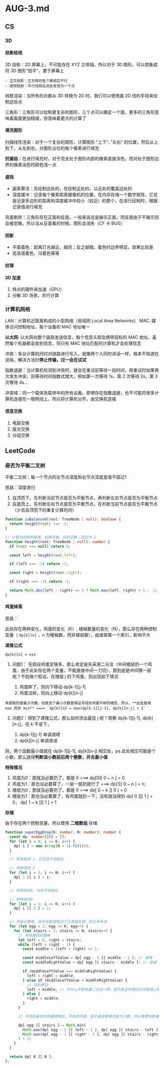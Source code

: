 # AUG-3.md

## CS

### 3D

#### 投影绘线

3D 投影：2D 屏幕上，不可能存在 XYZ 立体轴，所以对于 3D 图形，可以想象成将 3D 图形”拍平“，置于屏幕上

    - 正交投影：正方体的各个面相互平行
    - 透视投射：平行线段在远处收敛为一个点

线框渲染：当所有的点都从 3D 转换为 2D 时，我们可以使用画 2D 线的手段来绘制这些点

三角形：三角形可以绘制更复杂的图形，三个点可以确定一个面，更多的三角形意味着画面更加精细，但意味着更大的计算了

#### 填充图形

扫描线性渲染：对于一个复杂的图形，计算图形 ”上下“、”左右“ 的位置，然后从上到下，从左到右，对图形占位的每个像素进行填充

**抗锯齿**：在进行填充时，对于完全处于图形内部的像素直接涂色，而对处于图形边界的像素涂色时颜色浅一点

#### 遮挡

* 画家算法：先绘制远处的，在绘制近处的，以近处的覆盖远处的
* 深度缓冲：记录每个像素距离摄像机的位置，在内存存储一个数字矩阵，它总是记录多边形的距离和深度缓冲中较小（较近）的那个，在进行绘制时，根据记录值进行填充

背面剔除：三角形存在正面和反面，一般来说总是展示正面，而反面由于不展示则会被忽略，所以当从反面看的时候，图形会消失（CF 卡 BUG）

#### 阴影

* 平面着色：距离灯光越近，越亮；反之越暗。着色时边界明显，效果比较差
* 高洛德着色、冯着色等等

#### 纹理

#### 3D 加速

1. 特点的硬件来加速（GPU）
2. 分解 3D 场景，并行计算

### 计算机网络

LAN：计算机近距离构成的小型网络（局域网 Local Area Networks）
MAC: 媒体访问控制地址，每个设备的 MAC 地址唯一

**以太网**: 以太网向整个链路发送信息，每个信息头部会携带目标的 MAC 地址，虽然每个机器都会收到信息，但只有 MAC 地址匹配的计算机才会处理信息

冲突：多台计算机同时对链路进行写入，就像两个人同时讲话一样，根本不知道在说啥。解决方法时**停止传输，过一会在试试**

指数退避：当计算机检测到冲突时，就会在重试前等待一段时间，再重试时如果再次发生冲突，则等待时间指数式增大。例如第一次等待 1s，第 2 次等待 2s，第 3 次等待 4s...

冲突域：同一个载体及载体中的所有设备。即使存在指数退避，也不可能将很多计算机连接在一根网线上，所以将计算机分开，由交换机连接

#### 信息交换

1. 电路交换
2. 报文交换
3. 分组交换

## LeetCode

### 是否为平衡二叉树

平衡二叉树：每一个节点的左节点深度和右节点深度差值不超过1

思路：深度递归

1. 自顶而下，先判断当前节点是否为平衡节点，再判断左右节点是否为平衡节点
2. 自底而上，先判断左右节点是否为平衡节点，在判断当前节点是否为平衡节点（少去自顶而下的重复计算时间）

``` typescript
function isBalanced(root: TreeNode | null): boolean {
  return height(root) !== -1;
}

// 计算当前树的高度，如果平衡，则为正数；否则为-1
function height(root: TreeNode | null): number {
  if (root === null) return 0;

  const left = height(root.left);

  if (left === -1) return -1;

  const right = height(root.right);

  if (right === -1) return -1;

  return Math.abs(left - right) <= 1 ? Math.max(left, right) + 1 : -1;
}
```

#### 鸡蛋掉落

思路：
 
 此处存在两种变化，鸡蛋的变化（K）, 楼梯数量的变化（N），那么存在两种控制变量（ `dp[k][n]` ，n 为楼梯数，而非楼层数），由谁做第一个索引，影响不大
 
 **递推公式** 
 
 `dp[k][n] = xxx`
   

  1. 问题1： 先假设鸡蛋足够多，那么肯定是先采用二分法（中间楼层扔一个鸡蛋，由于此处存在两个变量，不能直接中间一刀切），那到底是中间哪一层呢？不妨做个假设，在楼层 j 扔下鸡蛋，则出现如下情况

      1. 鸡蛋碎了，则向下移动 dp[k-1][j-1]
      2. 鸡蛋没碎，则向上移动 dp[k][n-j]

    本题取的是最少次数，但是这个最小次数是保证寻找到鸡蛋不碎的楼层，所以，**此处是用 max 而非 min** ===> `dp[k][n] = max(dp[k-1][j-1], dp[k][n-j) + 1`
 

  2. 问题2：得到了递推公式，那么如何求出最佳 j 呢？观察 dp[k-1][j-1], dp[k][n-j]，在 k 不变下，

        1. dp[k-1][j-1] 单调递增
        2. dp[k][n-j] 单调递减

   则，两个函数最小值就在  dp[k-1][j-1], dp[k][n-j] 相交处，ps 此处相交可能是个小数，那么就得**判断该小数前后两个整数，并去最小值**
 
  **特殊情况**

  1. 鸡蛋为0：那就没必要扔了，都是 0  ===>  dp[0][ 0 ~ n ] = 0
  2. 鸡蛋为1：那也没必要算了，一层一层扔就行了 ===> dp[1][ 0 ~ n ] = n;
  3. 楼层为0：那就没必要扔了，都是 0  ===>  dp[ 0 ~ k ][ 0 ] = 0
  4. 楼层为1：那也没必要算了，有鸡蛋就扔一下，没有就没得扔  dp[ 0 ]][ 1 ] = 0， dp[ 1 ~ k ]][ 1 ] = 1

 
 **存储**
  
  由于存在两个控制变量，所以使用 **二维数组** 存储

``` typescript
function superEggDrop(K: number, N: number): number {
  const dp: number[][] = [];
  for (let i = 0; i <= K; i++) {
    dp[ i ] = new Array(N + 1).fill(0);
  }

  // 特殊规则 1，已包含于初始化

  // 特殊规则 2
  for (let i = 1; i <= N; i++) {
    dp[ 1 ][ i ] = i;
  }

  // 特殊规则3，包含于初始化

  // 特殊规则4
  for (let i = 1; i <= K; i++) {
    dp[ i ][ 1 ] = 1;
  }

  // 开始计算咯，由于在极值情况下已单独处理，则无序考虑
  for (let egg = 2; egg <= K; egg++) {
    for (let stairs = 2; stairs <= N; stairs++) {
      // 寻找最佳的楼梯
      let left = 0, right = stairs;
      while (left < right - 1) {
        const middle = (left + right) >> 1;

        const middleLeftValue = dp[ egg - 1 ][ middle - 1 ]; // 递增
        const middleRightValue = dp[ egg ][ stairs - middle ]; // 递减

        if (middleLeftValue === middleRightValue) {
          left = right = middle;
        } else if (middleLeftValue < middleRightValue) {
          // 往右移动
          left = middle; // 为什么不想普通二分法一样，因为真正的相交点可能是小数，例如(realMiddle = 4.2, middle = 4)，如果直接 + 1 ，则超出了
        } else {
          right = middle;
        }
      }

      // 寻找到最佳扔鸡蛋楼梯后，开始扔鸡蛋，由于最佳楼梯可能为小数，所以需要判断最佳楼梯左右（left、right）

      dp[ egg ][ stairs ] = Math.min(
        Math.max(dp[ egg - 1 ][ left - 1 ], dp[ egg ][ stairs - left ]),
        Math.max(dp[ egg - 1 ][ right - 1 ], dp[ egg ][ stairs - right ]),
      ) + 1;
    }
  }

  return dp[ K ][ N ];
};
```
